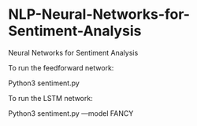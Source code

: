 # NLP-Neural-Networks-for-Sentiment-Analysis
Neural Networks for Sentiment Analysis


To run the feedforward network:

Python3 sentiment.py 

To run the LSTM network:

Python3 sentiment.py —model FANCY 
